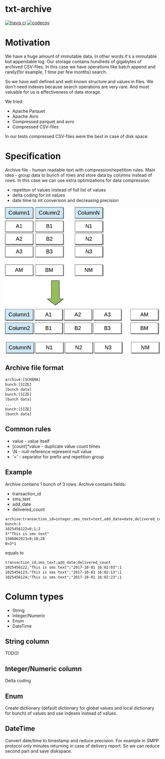 # txt-archive

[![travis ci](https://travis-ci.org/wizardjedi/txt-archive.svg?branch=master)](https://travis-ci.org/wizardjedi/txt-archive.svg?branch=master)
[![codecov](https://codecov.io/gh/wizardjedi/txt-archive/branch/master/graph/badge.svg)](https://codecov.io/gh/wizardjedi/txt-archive)

# Motivation

We have a huge amount of immutable data. In other words it's a immutable but appendable log.
Our storage contains hundreds of gigabytes of archived CSV-files. In this case we have operations like batch append and rarely(for example, 1 time per few months) search.

So we have well defined and well known structure and values in files. We don't need indexes because search operations are very rare. And most valuable for us is effectiveness of data storage.

We tried:
 * Apache Parquet
 * Apache Avro
 * Compressed parquet and avro
 * Compressed CSV-files

In our tests compressed CSV-files were the best in case of disk space.

# Specification

Archive file - human readable text with compression/repetition rules. Main idea - group data to bunch of rows and store data by columns instead of rows. In this case we can use extra optimizations for data compression: 
 * repetiton of values instead of full list of values
 * delta coding for int values
 * date time to int conversion and decreasing precision

![Schema](docs/images/main.png)


## Archive file format

```
archive:[SCHEMA]
bunch:[SIZE]
[bunch data]
bunch:[SIZE]
[bunch data]
...
bunch:[SIZE]
[bunch data]
```

## Common rules

 * value - value itself
 * [count]*value - duplicate value count times
 * \N - null-reference represent null value
 * '=' - separator for prefix and repetition group
 
## Example
 
 Archive contains 1 bunch of 3 rows. Archive contains fields:
  * transaction_id
  * sms_text
  * add_date
  * delivered_count
 
 ```
 archive:transaction_id=integer,sms_text=text,add_date=date,delivered_count=integer
 bunch:3
 1025456122=0;1;2
 3*"This is sms text"
 1506862923=0;10;20
 0=3*1
 ```
 equals to
  
 ```
 transaction_id;sms_text;add_date;delivered_count
 1025456122;"This is sms text";"2017-10-01 16:02:03";1
 1025456123;"This is sms text";"2017-10-01 16:02:13";1
 1025456124;"This is sms text";"2017-10-01 16:02:23";1
 ```

# Column types
 * String
 * Integer/Numeric
 * Enum
 * DateTime

## String column
TODO!

## Integer/Numeric column
Delta coding

## Enum
Create dictionary (default dictionary for global values and local dictionary for bunch) of values and use indexes instead of values.

## DateTime
Convert date/time to timestamp and reduce precision. For example in SMPP protocol only minutes returning in case of delivery report. So we can reduce second part and save diskspace.
